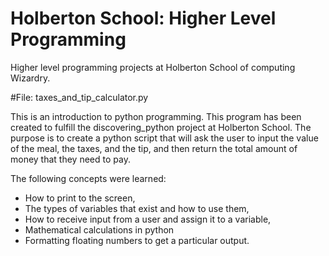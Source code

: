 # Holberton School: Higher Level Programming
Higher level programming projects at Holberton School of computing Wizardry.

#File: taxes_and_tip_calculator.py

This is an introduction to python programming. This program has been created to fulfill the discovering_python project at Holberton School. The purpose is to create a python script that will ask the user to input the value of the meal, the taxes, and the tip, and then return the total amount of money that they need to pay.

The following concepts were learned:

* How to print to the screen,
* The types of variables that exist and how to use them,
* How to receive input from a user and assign it to a variable,
* Mathematical calculations in python
* Formatting floating numbers to get a particular output.


